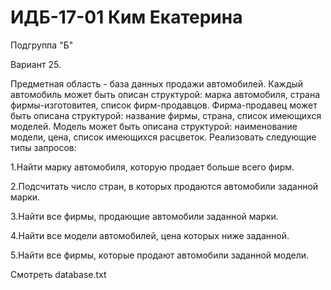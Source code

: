 # ИДБ-17-01 Ким Екатерина

Подгруппа "Б"

Вариант 25. 

Предметная область - база данных продажи автомобилей. Каждый автомобиль может быть описан структурой: марка автомобиля, страна фирмы-изготовитея, список фирм-продавцов. Фирма-продавец может быть описана структурой: название фирмы, страна, список имеющихся моделей. Модель может быть описана структурой: наименование модели, цена, список имеющихся расцветок. Реализовать следующие типы запросов:

1.Найти марку автомобиля, которую продает больше всего фирм.

2.Подсчитать число стран, в которых продаются автомобили заданной марки.

3.Найти все фирмы, продающие автомобили заданной марки.

4.Найти все модели автомобилей, цена которых ниже заданной.

5.Найти все фирмы, которые продают автомобили заданной модели.

Смотреть database.txt
